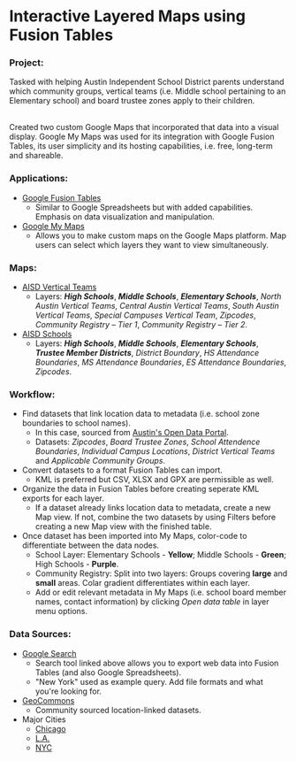 # Interactive Layered Maps using Fusion Tables




<h3>Project:</h3>
Tasked with helping Austin Independent School District parents understand which community groups, vertical teams (i.e. Middle school pertaining to an Elementary school) and board trustee zones apply to their children. 
<p>
<br>
Created two custom Google Maps that incorporated that data into a visual display. Google My Maps was used for its integration with Google Fusion Tables, its user simplicity and its hosting capabilities, i.e. free, long-term and shareable.


<h3>Applications:</h3>

* [Google Fusion Tables](https://support.google.com/fusiontables/answer/2571232?hl=en)
  * Similar to Google Spreadsheets but with added capabilities. Emphasis on data visualization and manipulation. 
* [Google My Maps](https://www.google.com/maps/d/)
  * Allows you to make custom maps on the Google Maps platform. Map users can select which layers they want to view simultaneously.

<h3>Maps:</h3>

* [AISD Vertical Teams](http://aisd2.mgardiner.com)
  * Layers: ***High Schools***, ***Middle Schools***, ***Elementary Schools***, *North Austin Vertical Teams*, *Central Austin Vertical Teams*, *South Austin Vertical Teams*, *Special Campuses Vertical Team*, *Zipcodes*, *Community Registry – Tier 1*, *Community Registry – Tier 2*.
* [AISD Schools](http://aisd2.mgardiner.com)
  * Layers: ***High Schools***, ***Middle Schools***, ***Elementary Schools***, ***Trustee Member Districts***, *District Boundary*, *HS Attendance Boundaries*, *MS Attendance Boundaries*, *ES Attendance Boundaries*, *Zipcodes*.

<h3>Workflow:</h3>

* Find datasets that link location data to metadata (i.e. school zone boundaries to school names).
  * In this case, sourced from [Austin's Open Data Portal](https://data.austintexas.gov/).
  * Datasets: *Zipcodes*, *Board Trustee Zones*, *School Attendence Boundaries*, *Individual Campus Locations*, *District Vertical Teams* and *Applicable Community Groups*.
* Convert datasets to a format Fusion Tables can import.
  * KML is preferred but CSV, XLSX and GPX are permissible as well.
* Organize the data in Fusion Tables before creating seperate KML exports for each layer.
  * If a dataset already links location data to metadata, create a new Map view. If not, combine the two datasets by using Filters before creating a new Map view with the finished table.
* Once dataset has been imported into My Maps, color-code to differentiate between the data nodes.
  * School Layer: Elementary Schools - **Yellow**; Middle Schools - **Green**; High Schools - **Purple**.
  * Community Registry: Split into two layers: Groups covering **large** and **small** areas. Colar gradient differentiates within each layer.
  * Add or edit relevant metadata in My Maps (i.e. school board member names, contact information) by clicking *Open data table* in layer menu options.


<h3>Data Sources:</h3>

* [Google Search](https://research.google.com/tables?corpus=fusion&hl=en&q=New+York)
  * Search tool linked above allows you to export web data into Fusion Tables (and also Google Spreadsheets).
  * "New York" used as example query. Add file formats and what you're looking for.
* [GeoCommons](http://geocommons.com/)
  * Community sourced location-linked datasets.
* Major Cities
  * [Chicago](https://data.cityofchicago.org/)
  * [L.A.](https://data.lacity.org/)
  * [NYC](https://opendata.cityofnewyork.us/)

  
  
